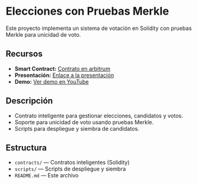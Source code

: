 # Elecciones con Pruebas Merkle

Este proyecto implementa un sistema de votación en Solidity con pruebas Merkle para unicidad de voto.

## Recursos

- **Smart Contract:** [Contrato en arbitrum](https://sepolia.arbiscan.io/address/0x7d289410C7b590Db5F8cE090C338A124Bb956f36)
- **Presentación:** [Enlace a la presentación](https://www.canva.com/design/DAGxlNBCHQg/38dcEIhGWqRji2eIEo-S_Q/edit?utm_content=DAGxlNBCHQg&utm_campaign=designshare&utm_medium=link2&utm_source=sharebutton)
- **Demo:** [Ver demo en YouTube](https://youtu.be/lS7xqS4SeiY)

## Descripción

- Contrato inteligente para gestionar elecciones, candidatos y votos.
- Soporte para unicidad de voto usando pruebas Merkle.
- Scripts para despliegue y siembra de candidatos.

## Estructura

- `contracts/` — Contratos inteligentes (Solidity)
- `scripts/` — Scripts de despliegue y siembra
- `README.md` — Este archivo

